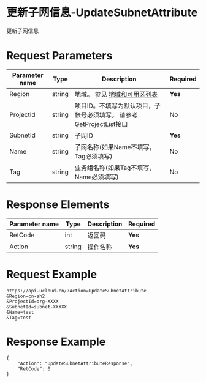 # 更新子网信息-UpdateSubnetAttribute

更新子网信息

# Request Parameters
|Parameter name|Type|Description|Required|
|---|---|---|---|
|Region|string|地域。 参见 [地域和可用区列表](api/summary/regionlist)|**Yes**|
|ProjectId|string|项目ID。不填写为默认项目，子帐号必须填写。 请参考[GetProjectList接口](api/summary/get_project_list)|No|
|SubnetId|string|子网ID|**Yes**|
|Name|string|子网名称(如果Name不填写，Tag必须填写)|No|
|Tag|string|业务组名称(如果Tag不填写，Name必须填写)|No|

# Response Elements
|Parameter name|Type|Description|Required|
|---|---|---|---|
|RetCode|int|返回码|**Yes**|
|Action|string|操作名称|**Yes**|

# Request Example
```
https://api.ucloud.cn/?Action=UpdateSubnetAttribute
&Region=cn-sh2
&ProjectId=org-XXXX
&SubnetId=subnet-XXXXX
&Name=test
&Tag=test
```

# Response Example
```
{
    "Action": "UpdateSubnetAttributeResponse", 
    "RetCode": 0
}
```


